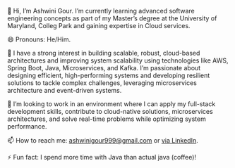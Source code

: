 👋 Hi, I’m Ashwini Gour. I’m currently learning advanced software engineering concepts as part of my Master’s degree at the University of Maryland, Colleg Park and gaining expertise in Cloud services.

😄 Pronouns: He/Him.

👀 I have a strong interest in building scalable, robust, cloud-based architectures and improving system scalability using technologies like AWS, Spring Boot, Java, Microservices, and Kafka. I’m passionate about designing efficient, high-performing systems and developing resilient solutions to tackle complex challenges, leveraging microservices architecture and event-driven systems.

💞️ I’m looking to work in an environment where I can apply my full-stack development skills, contribute to cloud-native solutions, microservices architectures, and solve real-time problems while optimizing system performance.

📫 How to reach me: ashwinigour999@gmail.com or [via LinkedIn](https://www.linkedin.com/in/ashwinigour/).


⚡ Fun fact: I spend more time with Java than actual java (coffee)!
<!---
Ashwing101/Ashwing101 is a ✨ special ✨ repository because its `README.md` (this file) appears on your GitHub profile.
You can click the Preview link to take a look at your changes.
--->
